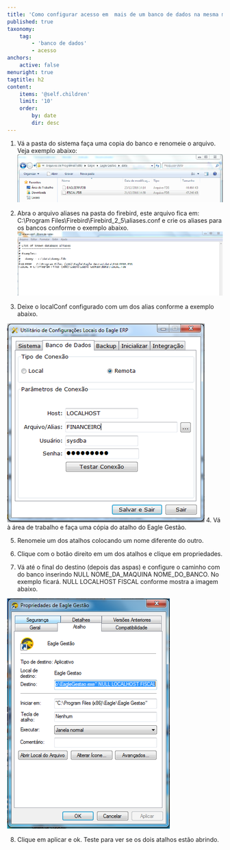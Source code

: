 ```yaml
---
title: 'Como configurar acesso em  mais de um banco de dados na mesma maquina ? '
published: true
taxonomy:
    tag:
        - 'banco de dados'
        - acesso
anchors:
    active: false
menuright: true
tagtitle: h2
content:
    items: '@self.children'
    limit: '10'
    order:
        by: date
        dir: desc
---
```


1.	Vá a pasta do sistema faça uma copia do banco e renomeie o arquivo. Veja exemplo abaixo:
![Renomeação de banco ](Banco%20Duplicado.png)

2.	Abra o arquivo aliases na pasta do firebird, este arquivo fica em: C:\Program Files\Firebird\Firebird_2_5\aliases.conf e crie os aliases para os bancos conforme o exemplo abaixo.
![Configuração de Aliases](Configura%C3%A7%C3%A3o%20de%20Aliases.PNG)

3. Deixe o localConf configurado com um dos alias conforme a exemplo abaixo.

![ Configuração de localconf](Configura%C3%A7%C3%A3o%20de%20Local%20Conf.png)
4. Vá à área de trabalho e faça uma cópia do atalho do Eagle Gestão.

5.	Renomeie um dos atalhos colocando um nome diferente do outro.
	
6.	Clique com o botão direito em um dos atalhos e clique em propriedades.
	
7.	Vá até o final do destino (depois das aspas) e configure o caminho com do banco inserindo NULL NOME_DA_MAQUINA NOME_DO_BANCO. No exemplo ficará. NULL LOCALHOST FISCAL conforme mostra a imagem abaixo.

![ Configuração de atalho](Configura%C3%A7%C3%A3o%20de%20Atalho.png)

8.	Clique em aplicar e ok. Teste para ver se os dois atalhos estão abrindo.
